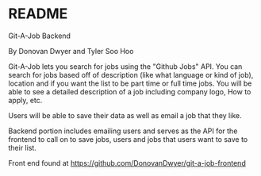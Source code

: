 # README

Git-A-Job Backend

By Donovan Dwyer and Tyler Soo Hoo

Git-A-Job lets you search for jobs using the "Github Jobs" API. You can search for jobs based off of description (like what language or kind of job), location and if you want the list to be part time or full time jobs. You will be able to see a detailed description of a job including company logo, How to apply, etc. 

Users will be able to save their data as well as email a job that they like. 


Backend portion includes emailing users and serves as the API for the frontend to call on to save jobs, users and jobs that users want to save to their list. 

Front end found at https://github.com/DonovanDwyer/git-a-job-frontend
